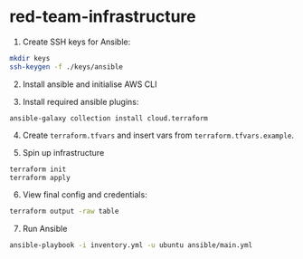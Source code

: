 # red-team-infrastructure

1. Create SSH keys for Ansible:

```sh
mkdir keys
ssh-keygen -f ./keys/ansible
```

2. Install ansible and initialise AWS CLI

3. Install required ansible plugins:

```
ansible-galaxy collection install cloud.terraform
```

4. Create `terraform.tfvars` and insert vars from `terraform.tfvars.example`.

5. Spin up infrastructure

```sh
terraform init
terraform apply
```

6. View final config and credentials:

```sh
terraform output -raw table
```

7. Run Ansible

```sh
ansible-playbook -i inventory.yml -u ubuntu ansible/main.yml
```
